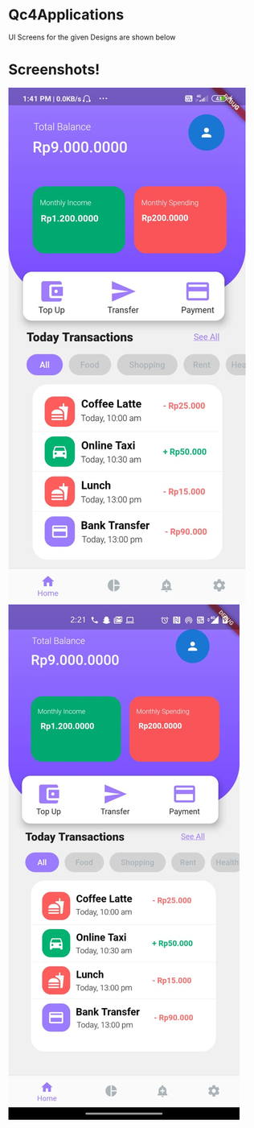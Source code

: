 # Qc4Applications

UI Screens for the given Designs are shown below 

# Screenshots!
![Home Screen](https://github.com/GirijaSoni/Qc4application/blob/master/lib/Screenshots/1.jpeg)
![Widget](https://github.com/GirijaSoni/Qc4application/blob/master/lib/Screenshots/2.jpeg)
